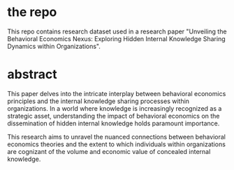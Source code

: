# the repo
This repo contains research dataset used in a research paper "Unveiling the Behavioral Economics Nexus: Exploring Hidden Internal Knowledge Sharing Dynamics within Organizations".

# abstract
This paper delves into the intricate interplay between behavioral economics principles and the internal knowledge sharing processes within organizations. In a world where knowledge is increasingly recognized as a strategic asset, understanding the impact of behavioral economics on the dissemination of hidden internal knowledge holds paramount importance.

This research aims to unravel the nuanced connections between behavioral economics theories and the extent to which individuals within organizations are cognizant of the volume and economic value of concealed internal knowledge.
